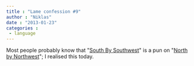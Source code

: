 ```yaml
---
title : "Lame confession #9"
author : "Niklas"
date : "2013-01-23"
categories : 
 - language
---
```


Most people probably know that "[South By Southwest](http://sxsw.com)" is a pun on "[North by Northwest](http://www.imdb.com/title/tt0053125/)"; I realised this today.
